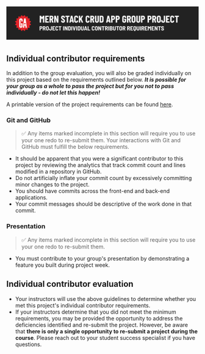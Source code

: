 # ![MERN Stack CRUD App Group Project - Project Individual Contributor Requirements](./assets/hero.png)

## Individual contributor requirements

In addition to the group evaluation, you will also be graded individually on this project based on the requirements outlined below. ***It is possible for your group as a whole to pass the project but for you not to pass individually - do not let this happen!***

A printable version of the project requirements can be found [here](./assets/project-ic-requirements.pdf).

### Git and GitHub

> ✅ Any items marked incomplete in this section will require you to use your one redo to re-submit them. Your interactions with Git and GitHub must fulfill the below requirements.

- It should be apparent that you were a significant contributor to this project by reviewing the analytics that track commit count and lines modified in a repository in GitHub.
- Do not artificially inflate your commit count by excessively committing minor changes to the project.
- You should have commits across the front-end and back-end applications.
- Your commit messages should be descriptive of the work done in that commit.

### Presentation

> ✅ Any items marked incomplete in this section will require you to use your one redo to re-submit them.

- You must contribute to your group's presentation by demonstrating a feature you built during project week.

## Individual contributor evaluation

- Your instructors will use the above guidelines to determine whether you met this project's individual contributor requirements.
- If your instructors determine that you did not meet the minimum requirements, you may be provided the opportunity to address the deficiencies identified and re-submit the project. However, be aware that **there is only a single opportunity to re-submit a project during the course**. Please reach out to your student success specialist if you have questions.

